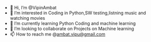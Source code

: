 - 👋 Hi, I’m @VipinAmbat
- 👀 I’m interested in Coding in Python,SW testing,listning music and watching movies
- 🌱 I’m currently learning Python Coding and machine learning
- 💞️ I’m looking to collaborate on Projects on Machine learning
- 📫 How to reach me @ambat.vipu@gmail.com

<!---
VipinAmbat/VipinAmbat is a ✨ special ✨ repository because its `README.md` (this file) appears on your GitHub profile.
You can click the Preview link to take a look at your changes.
--->
